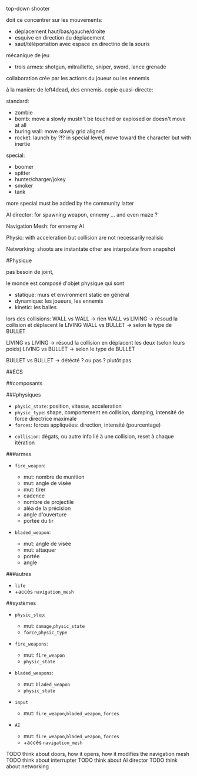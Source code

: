 top-down shooter

doit ce concentrer sur les mouvements:
- déplacement haut/bas/gauche/droite
- esquive en direction du déplacement
- saut/téléportation avec espace en directino de la souris

<!-- mécanique de jeu qui se fait à plusieur en collaboration ? -->
<!-- - lien avec des ressorts -->
<!-- - trois armes qui tirs entre les joueurs: -->
<!--   - shotgun: nettoie la zone d'un coup. -->
<!--   - mitraillette: idem mais sur la longueur. -->
<!--   - sniper: tir extremement précis pour faire des "headshot" -->

mécanique de jeu
- trois armes: shotgun, mitraillette, sniper, sword, lance grenade

collaboration crée par les actions du joueur ou les ennemis

à la manière de left4dead, des ennemis.
copie quasi-directe:

standard:
- zombie
- bomb: move a slowly mustn't be touched or explosed or doesn't move at all
- buring wall: move slowly grid aligned
- rocket: launch by ?!? in special level, move toward the character but with inertie

special:
- boomer
- spitter
- hunter/charger/jokey
- smoker
- tank

more special must be added by the community latter

AI director: for spawning weapon, ennemy ... and even maze ?

Navigation Mesh: for ennemy AI

Physic: with acceleration but collision are not necessarily realisic

Networking: shoots are instantate other are interpolate from snapshot

#Physique

pas besoin de joint,

le monde est composé d'objet physique qui sont
- statique: murs et environment static en général
- dynamique: les joueurs, les ennemis
- kinetic: les balles

lors des collisions:
WALL vs WALL -> rien
WALL vs LIVING -> résoud la collision et déplacent le LIVING
WALL vs BULLET -> selon le type de BULLET

LIVING vs LIVING -> résoud la collision en déplacent les deux (selon leurs poids)
LIVING vs BULLET -> selon le type de BULLET

BULLET vs BULLET -> détécté ? ou pas ? plutôt pas

##ECS

##composants

###physiques

- `physic_state`: position, vitesse, acceleration
- `physic_type`: shape, comportement en collision, damping, intensité de force directrice maximale
- `forces`: forces appliquées: direction, intensité (pourcentage)
<!-- - `impulses`: impulsions appliquées sur une itération seulement (par exemple coup d'un zombie): -->
- `collision`: dégats, ou autre info lié à une collision, reset à chaque itération

###armes

- `fire_weapon`:
  - mut: nombre de munition
  - mut: angle de visée
  - mut: tirer
  - cadence
  - nombre de projectile
  - aléa de la précision
  - angle d'ouverture
  - portée du tir

- `bladed_weapon`:
  - mut: angle de visée
  - mut: attaquer
  - portée
  - angle

###autres

- `life`
- +accès `navigation_mesh`

##systèmes

- `physic_step`:
  - mut: `damage`,`physic_state`
  - `force`,`physic_type`

- `fire_weapons`:
  - mut: `fire_weapon`
  - `physic_state`
- `bladed_weapons`:
  - mut: `bladed_weapon`
  - `physic_state`

- `input`
  - mut: `fire_weapon`,`bladed_weapon`, `forces`

- `AI`
  - mut: `fire_weapon`,`bladed_weapon`, `forces`
  - +accès `navigation_mesh`


TODO think about doors, how it opens, how it modifies the navigation mesh
TODO think about interrupter
TODO think about AI director
TODO think about networking
